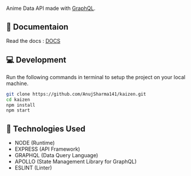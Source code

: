 
#

Anime Data API made with [GraphQL](https://graphql.org/).

## :bookmark_tabs: Documentaion
Read the docs : [DOCS](https://apikaizen.herokuapp.com/)

## :computer: Development
Run the following commands in terminal to setup the project on your local machine.

```bash 
git clone https://github.com/AnujSharma141/kaizen.git
cd kaizen
npm install
npm start
```

## :rocket: Technologies Used

* NODE (Runtime)
* EXPRESS (API Framework)
* GRAPHQL (Data Query Language)
* APOLLO (State Management Library for GraphQL)
* ESLINT (Linter)
